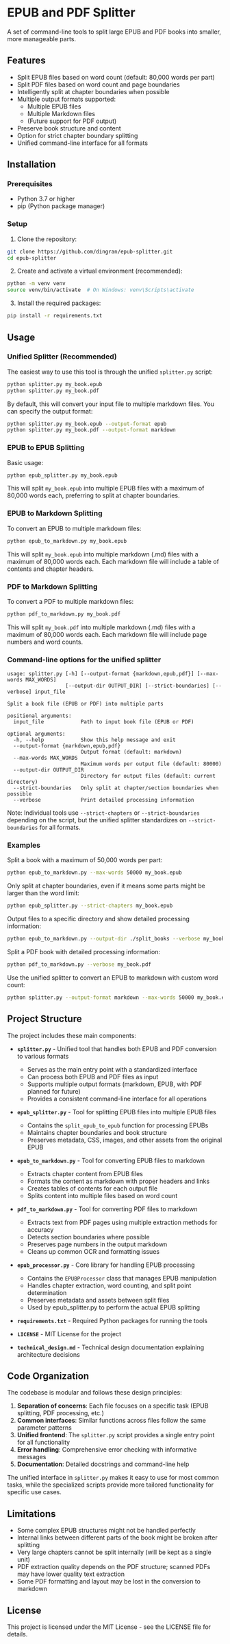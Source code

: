 # EPUB and PDF Splitter

A set of command-line tools to split large EPUB and PDF books into smaller, more manageable parts.

## Features

- Split EPUB files based on word count (default: 80,000 words per part)
- Split PDF files based on word count and page boundaries
- Intelligently split at chapter boundaries when possible
- Multiple output formats supported:
  - Multiple EPUB files
  - Multiple Markdown files
  - (Future support for PDF output)
- Preserve book structure and content
- Option for strict chapter boundary splitting
- Unified command-line interface for all formats

## Installation

### Prerequisites

- Python 3.7 or higher
- pip (Python package manager)

### Setup

1. Clone the repository:

```bash
git clone https://github.com/dingran/epub-splitter.git
cd epub-splitter
```

2. Create and activate a virtual environment (recommended):

```bash
python -m venv venv
source venv/bin/activate  # On Windows: venv\Scripts\activate
```

3. Install the required packages:

```bash
pip install -r requirements.txt
```

## Usage

### Unified Splitter (Recommended)

The easiest way to use this tool is through the unified `splitter.py` script:

```bash
python splitter.py my_book.epub
python splitter.py my_book.pdf
```

By default, this will convert your input file to multiple markdown files. You can specify the output format:

```bash
python splitter.py my_book.epub --output-format epub
python splitter.py my_book.pdf --output-format markdown
```

### EPUB to EPUB Splitting

Basic usage:

```bash
python epub_splitter.py my_book.epub
```

This will split `my_book.epub` into multiple EPUB files with a maximum of 80,000 words each, preferring to split at chapter boundaries.

### EPUB to Markdown Splitting

To convert an EPUB to multiple markdown files:

```bash
python epub_to_markdown.py my_book.epub
```

This will split `my_book.epub` into multiple markdown (.md) files with a maximum of 80,000 words each. Each markdown file will include a table of contents and chapter headers.

### PDF to Markdown Splitting

To convert a PDF to multiple markdown files:

```bash
python pdf_to_markdown.py my_book.pdf
```

This will split `my_book.pdf` into multiple markdown (.md) files with a maximum of 80,000 words each. Each markdown file will include page numbers and word counts.

### Command-line options for the unified splitter

```
usage: splitter.py [-h] [--output-format {markdown,epub,pdf}] [--max-words MAX_WORDS] 
                   [--output-dir OUTPUT_DIR] [--strict-boundaries] [--verbose] input_file

Split a book file (EPUB or PDF) into multiple parts

positional arguments:
  input_file            Path to input book file (EPUB or PDF)

optional arguments:
  -h, --help            Show this help message and exit
  --output-format {markdown,epub,pdf}
                        Output format (default: markdown)
  --max-words MAX_WORDS
                        Maximum words per output file (default: 80000)
  --output-dir OUTPUT_DIR
                        Directory for output files (default: current directory)
  --strict-boundaries   Only split at chapter/section boundaries when possible
  --verbose             Print detailed processing information
```

Note: Individual tools use `--strict-chapters` or `--strict-boundaries` depending on the script, but the unified splitter standardizes on `--strict-boundaries` for all formats.

### Examples

Split a book with a maximum of 50,000 words per part:

```bash
python epub_to_markdown.py --max-words 50000 my_book.epub
```

Only split at chapter boundaries, even if it means some parts might be larger than the word limit:

```bash
python epub_splitter.py --strict-chapters my_book.epub
```

Output files to a specific directory and show detailed processing information:

```bash
python epub_to_markdown.py --output-dir ./split_books --verbose my_book.epub
```

Split a PDF book with detailed processing information:

```bash
python pdf_to_markdown.py --verbose my_book.pdf
```

Use the unified splitter to convert an EPUB to markdown with custom word count:

```bash
python splitter.py --output-format markdown --max-words 50000 my_book.epub
```

## Project Structure

The project includes these main components:

- **`splitter.py`** - Unified tool that handles both EPUB and PDF conversion to various formats
  - Serves as the main entry point with a standardized interface
  - Can process both EPUB and PDF files as input
  - Supports multiple output formats (markdown, EPUB, with PDF planned for future)
  - Provides a consistent command-line interface for all operations

- **`epub_splitter.py`** - Tool for splitting EPUB files into multiple EPUB files
  - Contains the `split_epub_to_epub` function for processing EPUBs
  - Maintains chapter boundaries and book structure
  - Preserves metadata, CSS, images, and other assets from the original EPUB

- **`epub_to_markdown.py`** - Tool for converting EPUB files to markdown
  - Extracts chapter content from EPUB files
  - Formats the content as markdown with proper headers and links
  - Creates tables of contents for each output file
  - Splits content into multiple files based on word count

- **`pdf_to_markdown.py`** - Tool for converting PDF files to markdown
  - Extracts text from PDF pages using multiple extraction methods for accuracy
  - Detects section boundaries where possible
  - Preserves page numbers in the output markdown
  - Cleans up common OCR and formatting issues

- **`epub_processor.py`** - Core library for handling EPUB processing
  - Contains the `EPUBProcessor` class that manages EPUB manipulation
  - Handles chapter extraction, word counting, and split point determination
  - Preserves metadata and assets between split files
  - Used by epub_splitter.py to perform the actual EPUB splitting

- **`requirements.txt`** - Required Python packages for running the tools
- **`LICENSE`** - MIT License for the project
- **`technical_design.md`** - Technical design documentation explaining architecture decisions

## Code Organization

The codebase is modular and follows these design principles:

1. **Separation of concerns**: Each file focuses on a specific task (EPUB splitting, PDF processing, etc.)
2. **Common interfaces**: Similar functions across files follow the same parameter patterns
3. **Unified frontend**: The `splitter.py` script provides a single entry point for all functionality
4. **Error handling**: Comprehensive error checking with informative messages
5. **Documentation**: Detailed docstrings and command-line help

The unified interface in `splitter.py` makes it easy to use for most common tasks, while the specialized scripts provide more tailored functionality for specific use cases.

## Limitations

- Some complex EPUB structures might not be handled perfectly
- Internal links between different parts of the book might be broken after splitting
- Very large chapters cannot be split internally (will be kept as a single unit)
- PDF extraction quality depends on the PDF structure; scanned PDFs may have lower quality text extraction
- Some PDF formatting and layout may be lost in the conversion to markdown

## License

This project is licensed under the MIT License - see the LICENSE file for details. 
